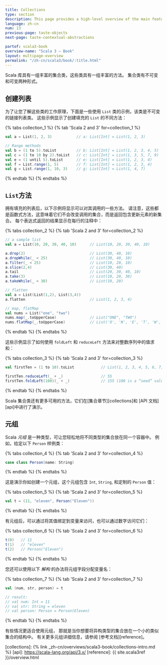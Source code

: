 ```yaml
---
title: Collections
type: section
description: This page provides a high-level overview of the main features of the Scala 3 programming language.
language: zh-cn
num: 13
previous-page: taste-objects
next-page: taste-contextual-abstractions

partof: scala3-book
overview-name: "Scala 3 — Book"
layout: multipage-overview
permalink: "/zh-cn/scala3/book/:title.html"
---
```



Scala 库具有一组丰富的集合类，这些类具有一组丰富的方法。
集合类有不可变和可变两种形式。

## 创建列表

为了让您了解这些类的工作原理，下面是一些使用 `List` 类的示例，该类是不可变的链接列表类。
这些示例显示了创建填充的 `List` 的不同方法：

{% tabs collection_1 %}
{% tab 'Scala 2 and 3' for=collection_1 %}

```scala
val a = List(1, 2, 3)           // a: List[Int] = List(1, 2, 3)

// Range methods
val b = (1 to 5).toList         // b: List[Int] = List(1, 2, 3, 4, 5)
val c = (1 to 10 by 2).toList   // c: List[Int] = List(1, 3, 5, 7, 9)
val e = (1 until 5).toList      // e: List[Int] = List(1, 2, 3, 4)
val f = List.range(1, 5)        // f: List[Int] = List(1, 2, 3, 4)
val g = List.range(1, 10, 3)    // g: List[Int] = List(1, 4, 7)
```

{% endtab %}
{% endtabs %}

## `List`方法

拥有填充的列表后，以下示例将显示可以对其调用的一些方法。
请注意，这些都是函数式方法，这意味着它们不会改变调用的集合，而是返回包含更新元素的新集合。
每个表达式返回的结果显示在每行的注释中：

{% tabs collection_2 %}
{% tab 'Scala 2 and 3' for=collection_2 %}

```scala
// a sample list
val a = List(10, 20, 30, 40, 10)      // List(10, 20, 30, 40, 10)

a.drop(2)                             // List(30, 40, 10)
a.dropWhile(_ < 25)                   // List(30, 40, 10)
a.filter(_ < 25)                      // List(10, 20, 10)
a.slice(2,4)                          // List(30, 40)
a.tail                                // List(20, 30, 40, 10)
a.take(3)                             // List(10, 20, 30)
a.takeWhile(_ < 30)                   // List(10, 20)

// flatten
val a = List(List(1,2), List(3,4))
a.flatten                             // List(1, 2, 3, 4)

// map, flatMap
val nums = List("one", "two")
nums.map(_.toUpperCase)               // List("ONE", "TWO")
nums.flatMap(_.toUpperCase)           // List('O', 'N', 'E', 'T', 'W', 'O')
```

{% endtab %}
{% endtabs %}

这些示例显示了如何使用 `foldLeft` 和 `reduceLeft` 方法来对整数序列中的值求和：

{% tabs collection_3 %}
{% tab 'Scala 2 and 3' for=collection_3 %}

```scala
val firstTen = (1 to 10).toList            // List(1, 2, 3, 4, 5, 6, 7, 8, 9, 10)

firstTen.reduceLeft(_ + _)                 // 55
firstTen.foldLeft(100)(_ + _)              // 155 (100 is a “seed” value)
```

{% endtab %}
{% endtabs %}

Scala 集合类还有更多可用的方法，它们在[集合章节][collections]和 [API 文档][api]中进行了演示。

## 元组

Scala _元组_ 是一种类型，可让您轻松地将不同类型的集合放在同一个容器中。
例如，给定以下 `Person` 样例类：

{% tabs collection_4 %}
{% tab 'Scala 2 and 3' for=collection_4 %}

```scala
case class Person(name: String)
```

{% endtab %}
{% endtabs %}

这是演示你如创建一个元组，这个元组包含 `Int`, `String`, 和定制的 `Person` 值：

{% tabs collection_5 %}
{% tab 'Scala 2 and 3' for=collection_5 %}

```scala
val t = (11, "eleven", Person("Eleven"))
```

{% endtab %}
{% endtabs %}

有元组后，可以通过将其值绑定到变量来访问，也可以通过数字访问它们：

{% tabs collection_6 %}
{% tab 'Scala 2 and 3' for=collection_6 %}

```scala
t(0)   // 11
t(1)   // "eleven"
t(2)   // Person("Eleven")
```

{% endtab %}
{% endtabs %}

您还可以使用以下 _解构_ 的办法将元组字段分配变量名：

{% tabs collection_7 %}
{% tab 'Scala 2 and 3' for=collection_7 %}

```scala
val (num, str, person) = t

// result:
// val num: Int = 11
// val str: String = eleven
// val person: Person = Person(Eleven)
```

{% endtab %}
{% endtabs %}

有些情况更适合使用元组， 那就是当你想要将异构类型的集合放在一个小的类似集合的结构中。
有关更多元组详细信息，请参阅 [参考文档][reference]。

[collections]: {% link _zh-cn/overviews/scala3-book/collections-intro.md %}
[api]: https://scala-lang.org/api/3.x/
[reference]: {{ site.scala3ref }}/overview.html
